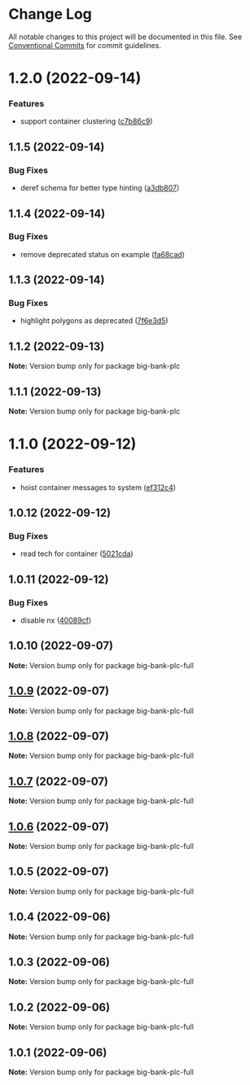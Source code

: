 # Change Log

All notable changes to this project will be documented in this file.
See [Conventional Commits](https://conventionalcommits.org) for commit guidelines.

# 1.2.0 (2022-09-14)

### Features

- support container clustering ([c7b86c9](https://github.com/c4mjs/c4mjs/commit/c7b86c9a0f2fa3de1e044533324fa2ef73f1323b))

## 1.1.5 (2022-09-14)

### Bug Fixes

- deref schema for better type hinting ([a3db807](https://github.com/c4mjs/c4mjs/commit/a3db807c9677d9d6ee39c85f8f81df3cd5415588))

## 1.1.4 (2022-09-14)

### Bug Fixes

- remove deprecated status on example ([fa68cad](https://github.com/c4mjs/c4mjs/commit/fa68cad587087fc6da5ee91832a7c853e4f2a488))

## 1.1.3 (2022-09-14)

### Bug Fixes

- highlight polygons as deprecated ([7f6e3d5](https://github.com/c4mjs/c4mjs/commit/7f6e3d5b8e81fc2440769cf3c00c5aa268995fa6))

## 1.1.2 (2022-09-13)

**Note:** Version bump only for package big-bank-plc

## 1.1.1 (2022-09-13)

**Note:** Version bump only for package big-bank-plc

# 1.1.0 (2022-09-12)

### Features

- hoist container messages to system ([ef312c4](https://github.com/c4mjs/c4mjs/commit/ef312c46a9ba419eac57c0cab1d8b1775b0e94f3))

## 1.0.12 (2022-09-12)

### Bug Fixes

- read tech for container ([5021cda](https://github.com/c4mjs/c4mjs/commit/5021cda02dc7ecd86cf6b82eb543e236c5d64477))

## 1.0.11 (2022-09-12)

### Bug Fixes

- disable nx ([40089cf](https://github.com/c4mjs/c4mjs/commit/40089cf787b203cfc042b8d9859229502080ad3e))

## 1.0.10 (2022-09-07)

**Note:** Version bump only for package big-bank-plc-full

## [1.0.9](https://github.com/JonathanTurnock/c4mjs/compare/big-bank-plc-full@1.0.8...big-bank-plc-full@1.0.9) (2022-09-07)

**Note:** Version bump only for package big-bank-plc-full

## [1.0.8](https://github.com/JonathanTurnock/c4mjs/compare/big-bank-plc-full@1.0.7...big-bank-plc-full@1.0.8) (2022-09-07)

**Note:** Version bump only for package big-bank-plc-full

## [1.0.7](https://github.com/JonathanTurnock/c4mjs/compare/big-bank-plc-full@1.0.6...big-bank-plc-full@1.0.7) (2022-09-07)

**Note:** Version bump only for package big-bank-plc-full

## [1.0.6](https://github.com/JonathanTurnock/c4mjs/compare/big-bank-plc-full@1.0.5...big-bank-plc-full@1.0.6) (2022-09-07)

**Note:** Version bump only for package big-bank-plc-full

## 1.0.5 (2022-09-07)

**Note:** Version bump only for package big-bank-plc-full

## 1.0.4 (2022-09-06)

**Note:** Version bump only for package big-bank-plc-full

## 1.0.3 (2022-09-06)

**Note:** Version bump only for package big-bank-plc-full

## 1.0.2 (2022-09-06)

**Note:** Version bump only for package big-bank-plc-full

## 1.0.1 (2022-09-06)

**Note:** Version bump only for package big-bank-plc-full
